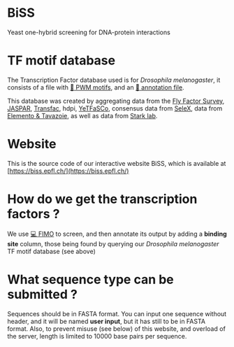 # BiSS
Yeast one-hybrid screening for DNA-protein interactions

# TF motif database
The Transcription Factor database used is for *Drosophila melanogaster*, it consists of a file with [:page_facing_up: PWM motifs](https://github.com/DeplanckeLab/BiSS/blob/main/db/dmel_only.meme-io), and an [:page_facing_up: annotation file](https://github.com/DeplanckeLab/BiSS/blob/main/db/annotations.tsv).

This database was created by aggregating data from the [Fly Factor Survey](https://mccb.umassmed.edu/ffs/), [JASPAR](https://jaspar.genereg.net/search?q=&collection=CORE&tax_group=insects&tax_id=7227), [Transfac](http://gene-regulation.com/pub/databases.html#transfac), hdpi, [YeTFaSCo](http://yetfasco.ccbr.utoronto.ca/), consensus data from [SeleX](https://pubmed.ncbi.nlm.nih.gov/19231809/), data from [Elemento & Tavazoie](https://genomebiology.biomedcentral.com/articles/10.1186/gb-2005-6-2-r18), as well as data from [Stark lab](https://starklab.org/data/index.html).

# Website
This is the source code of our interactive website BiSS, which is available at [https://biss.epfl.ch/](https://biss.epfl.ch/)

# How do we get the transcription factors ?
We use [:computer: FIMO](https://meme.nbcr.net/meme/doc/fimo.html) to screen, and then annotate its output by adding a **binding site** column, those being found by querying our *Drosophila melanogaster* TF motif database (see above)

# What sequence type can be submitted ?
Sequences should be in FASTA format. You can input one sequence without header, and it will be named **user input**, but it has still to be in FASTA format.
Also, to prevent misuse (see below) of this website, and overload of the server, length is limited to 10000 base pairs per sequence.
